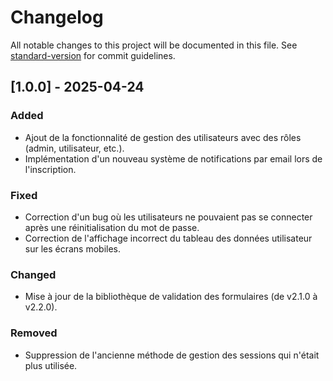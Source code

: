# Changelog

All notable changes to this project will be documented in this file. See [standard-version](https://github.com/conventional-changelog/standard-version) for commit guidelines.

## [1.0.0] - 2025-04-24
### Added
- Ajout de la fonctionnalité de gestion des utilisateurs avec des rôles (admin, utilisateur, etc.).
- Implémentation d'un nouveau système de notifications par email lors de l'inscription.
  
### Fixed
- Correction d'un bug où les utilisateurs ne pouvaient pas se connecter après une réinitialisation du mot de passe.
- Correction de l'affichage incorrect du tableau des données utilisateur sur les écrans mobiles.

### Changed
- Mise à jour de la bibliothèque de validation des formulaires (de v2.1.0 à v2.2.0).

### Removed
- Suppression de l'ancienne méthode de gestion des sessions qui n'était plus utilisée.
